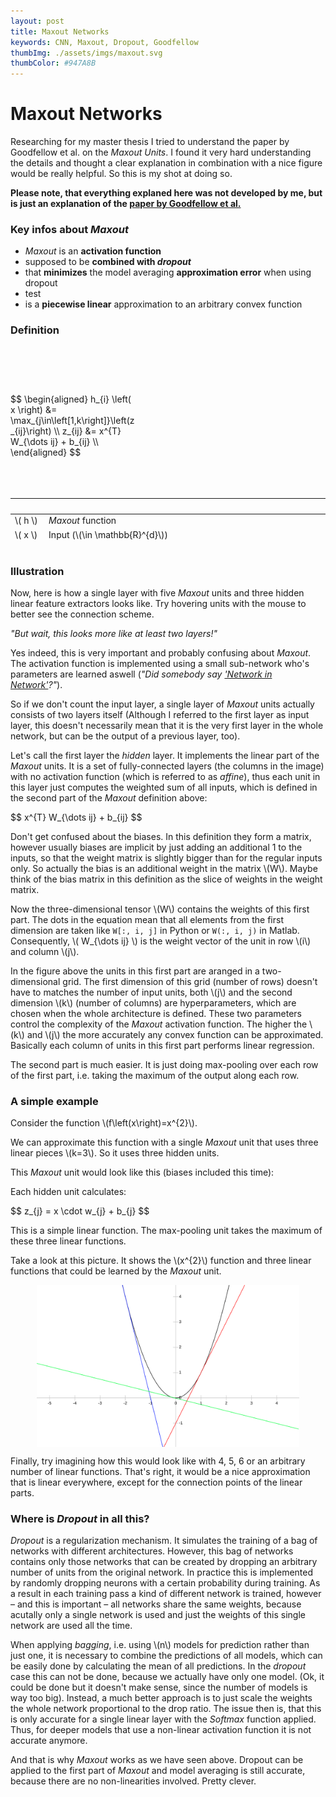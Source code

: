 ```yaml
---
layout: post
title: Maxout Networks
keywords: CNN, Maxout, Dropout, Goodfellow
thumbImg: ./assets/imgs/maxout.svg
thumbColor: #947A8B
---
```


# Maxout Networks

Researching for my master thesis I tried to understand the paper by Goodfellow 
et al. on the *Maxout Units*. I found it very hard understanding the details
and thought a clear explanation in combination with a nice figure would be 
really helpful. So this is my shot at doing so.

__Please note, that everything explaned here was not developed by me, but is
just an explanation of the [paper by Goodfellow et al.](http://arxiv.org/abs/1302.4389)__

### Key infos about *Maxout*

- *Maxout* is an __activation function__  
- supposed to be __combined with *dropout*__  
- that <b>minimizes</b> the model averaging __approximation error__ when using dropout  
- test
- is a __piecewise linear__ approximation to an arbitrary convex function

### Definition

<div style="padding: 5% 0;">
  <div style="float: left; width: 40%; padding: 10% 0">
    $$
    \begin{aligned}
    h_{i} \left( x \right) &= \max_{j\in\left[1,k\right]}\left(z_{ij}\right) \\
    z_{ij} &= x^{T} W_{\dots ij} + b_{ij} \\
    \end{aligned}
    $$
  </div>

  <table style="float: left; height: 5em">
    <thead>
    <tr>
      <th>&nbsp;</th>
      <th>&nbsp;</th>
    </tr>
    </thead>
    <tbody>
      <tr><td>\( h \)</td><td><em>Maxout</em> function</td></tr>
      <tr><td>\( x \)</td><td>Input (\(\in \mathbb{R}^{d}\))</td></tr>
      <tr><td>\( W \)</td><td>4D tensor of learned weights (\(\in \mathbb{R}^{d\times m \times k}\))</td></tr>
      <tr><td>\( d \)</td><td>Number of input units (length of x)</td></tr>
      <tr><td>\( m \)</td><td>Number of units in each linear feature extractor (complexity)</td></tr>
      <tr><td>\( k \)</td><td>Number of linear feature extractors</td></tr>
      <tr><td>\( b \)</td><td>Matrix of learned biases (\(\in \mathbb{R}^{m\times k}\))</td></tr>
      <tr><td>\( i \)</td><td>Runs over the number of <em>Maxout</em> units (\(\in \left[1,m \right]\))</td></tr>
      <tr><td>\( j \)</td><td>Runs over the number of feature extractors (\(\in \left[1,k \right]\))</td></tr>
    </tbody>
  </table>
</div>
<div style="clear: left"></div>

### Illustration

Now, here is how a single layer with five *Maxout* units and three hidden linear 
feature extractors looks like. Try hovering units with the mouse to better see 
the connection scheme.

<div id="svg-container-0" class="svg-container"></div>

*"But wait, this looks more like at least two layers!"*

Yes indeed, this is very important and probably confusing about *Maxout*. The 
activation function is implemented using a small sub-network who's parameters 
are learned aswell (*"Did somebody say 
['Network in Network'](http://arxiv.org/abs/1312.4400)?"*).

So if we don't count the input layer, a single layer of *Maxout* units 
actually consists of two layers itself (Although I referred to the first layer 
as input layer, this doesn't necessarily mean that it is the
very first layer in the whole network, but can be the output of a previous layer, 
too).

Let's call the first layer the *hidden* layer. It implements the linear part of 
the *Maxout* units. It is a set of fully-connected layers (the columns in the image) 
with no activation function (which is referred to as *affine*), thus each unit 
in this layer just computes the weighted sum of all inputs, which is defined in 
the second part of the *Maxout* definition above: 

<div>
$$
x^{T} W_{\dots ij} + b_{ij}
$$
</div>

Don't get confused about the biases. In this definition they form a matrix, 
however usually biases are implicit by just adding an additional 1 to the inputs,
so that the weight matrix is slightly bigger than for the regular inputs only.
So actually the bias is an additional weight in the matrix \\(W\\). Maybe think of
the bias matrix in this definition as the slice of weights in the weight matrix.

Now the three-dimensional tensor \\(W\\) contains the weights of this first part. The 
dots in the equation mean that all elements from the first dimension are taken 
like `W[:, i, j]` in Python or `W(:, i, j)` in Matlab. 
Consequently, \\( W_{\dots ij} \\) is the weight vector of the unit in row \\(i\\) and 
column \\(j\\).

In the figure above the units in this first part are aranged in a two-dimensional 
grid. The first dimension of this grid (number of rows) doesn't have to matches 
the number of input units, both \\(j\\) and the second dimension \\(k\\) 
(number of columns) are hyperparameters, which are chosen when 
the whole architecture is defined. These two parameters control the complexity of 
the *Maxout* activation function. The higher the \\(k\\) and \\(j\\) the more accurately
 any convex function can be approximated. Basically each column of units in this 
first part performs linear regression.

The second part is much easier. It is just doing max-pooling over each row of 
the first part, i.e. taking the maximum of the output along each row.

### A simple example

Consider the function \\(f\left(x\right)=x^{2}\\).

We can approximate this function with a single *Maxout* unit that uses three 
linear pieces \\(k=3\\). So it uses three hidden units.

This *Maxout* unit would look like this (biases included this time):

<div id="svg-container-1" class="svg-container"></div>

Each hidden unit calculates:

<div>
$$ z_{j} = x \cdot w_{j} + b_{j} $$
</div>

This is a simple linear function. The max-pooling unit takes the 
maximum of these three linear functions.

Take a look at this picture. It shows the \\(x^{2}\\) function and three linear 
functions that could be learned by the *Maxout* unit.

<img style="display: block; width: 30em; max-width: 100%; margin: 0.5em auto 0.5em auto" src="./assets/blog/approximation.svg" alt="Approximation using three linear functions">

Finally, try imagining how this would look like with 4, 5, 6 or an arbitrary 
number of linear functions. That's right, it would be a nice approximation that
is linear everywhere, except for the connection points of the linear parts.

### Where is *Dropout* in all this?

*Dropout* is a regularization mechanism. It simulates the training of a bag of
networks with different architectures. However, this bag of networks contains
only those networks that can be created by dropping an arbitrary number of 
units from the original network. In practice this is implemented by randomly
dropping neurons with a certain probability during training.
As a result in each training pass a kind of different network is trained, however
&ndash; and this is important &ndash; all networks share the same weights, because 
acutally only a single network is used and just the weights of this single 
network are used all the time.

When applying *bagging*, i.e. using \\(n\\) models for prediction rather than just
one, it is necessary to combine the predictions of all models, which can be
easily done by calculating the mean of all predictions. In the *dropout* case
this can not be done, because we actually have only one model. (Ok, it could be
done but it doesn't make sense, since the number of models is way too big). 
Instead, a much better approach is to just scale the weights the whole network
proportional to the drop ratio. The issue then is, that this is only accurate
for a single linear layer with the *Softmax* function applied. Thus, for deeper
models that use a non-linear activation function it is not accurate anymore.

And that is why *Maxout* works as we have seen above. Dropout can be applied to 
the first part of *Maxout* and model averaging is still accurate, because there
are no non-linearities involved. Pretty clever.

